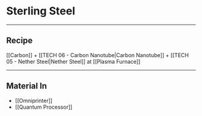# Sterling Steel
---
## Recipe
[[Carbon]] + [[TECH 06 - Carbon Nanotube|Carbon Nanotube]] + [[TECH 05 - Nether Steel|Nether Steel]] at [[Plasma Furnace]]

---
## Material In
- [[Omniprinter]]
- [[Quantum Processor]]
